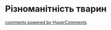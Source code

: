 <div id="hypercomments_widget" class="js-hypercomments-widget invisible"></div>

# Різноманітність тварин


<div class="js-hypercomments-container">
<a href="http://hypercomments.com" class="hc-link" title="comments widget">comments powered by HyperComments</a>
</div>